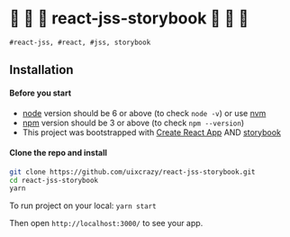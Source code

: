 # 🐾 	🐾 	🐾  react-jss-storybook 🐾 	🐾 	🐾

```#react-jss, #react, #jss, storybook```

## Installation

#### Before you start

* [node](https://nodejs.org/) version should be 6 or above (to check `node -v`) or use [nvm](https://github.com/creationix/nvm)
* [npm](https://www.npmjs.com/) version should be 3 or above (to check `npm --version`)
* This project was bootstrapped with [Create React App](https://github.com/facebook/create-react-app) AND [storybook](https://storybook.js.org/)

#### Clone the repo and install

```sh
git clone https://github.com/uixcrazy/react-jss-storybook.git
cd react-jss-storybook
yarn
```

To run project on your local: ```yarn start```

Then open ```http://localhost:3000/``` to see your app.

